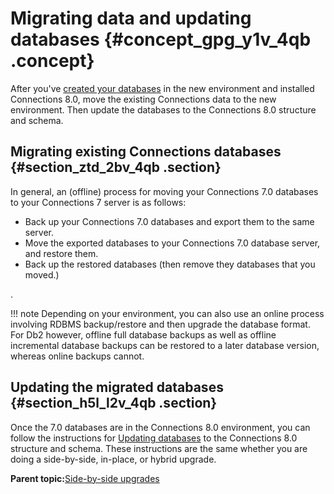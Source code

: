 # Migrating data and updating databases {#concept_gpg_y1v_4qb .concept}

After you've [created your databases](../install/c_install_db_over.md) in the new environment and installed Connections 8.0, move the existing Connections data to the new environment. Then update the databases to the Connections 8.0 structure and schema.

## Migrating existing Connections databases {#section_ztd_2bv_4qb .section}

In general, an \(offline\) process for moving your Connections 7.0 databases to your Connections 7 server is as follows:

-   Back up your Connections 7.0 databases and export them to the same server.
-   Move the exported databases to your Connections 7.0 database server, and restore them.
-   Back up the restored databases \(then remove they databases that you moved.\)

.

!!! note
    Depending on your environment, you can also use an online process involving RDBMS backup/restore and then upgrade the database format. For Db2 however, offline full database backups as well as offline incremental database backups can be restored to a later database version, whereas online backups cannot.

## Updating the migrated databases {#section_h5l_l2v_4qb .section}

Once the 7.0 databases are in the Connections 8.0 environment, you can follow the instructions for [Updating databases](t_update_databases-manual.md) to the Connections 8.0 structure and schema. These instructions are the same whether you are doing a side-by-side, in-place, or hybrid upgrade.

**Parent topic:**[Side-by-side upgrades](../migrate/c_sbs_upgrade_container.md)

